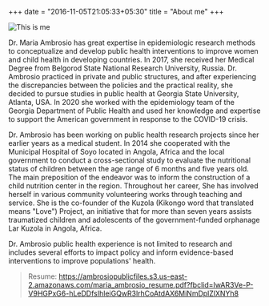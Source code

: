 +++
date = "2016-11-05T21:05:33+05:30"
title = "About me"
+++

![This is me][1]

Dr. Maria Ambrosio has great expertise in epidemiologic research methods to conceptualize and develop public health interventions to improve women and child health in developing countries. In 2017, she received her Medical Degree from Belgorod State National Research University, Russia. Dr. Ambrosio practiced in private and public structures, and after experiencing the discrepancies between the policies and the practical reality, she decided to pursue studies in public health at Georgia State University, Atlanta, USA. In 2020 she worked with the epidemiology team of the Georgia Department of Public Health and used her knowledge and expertise to support the American government in response to the COVID-19 crisis. 

Dr. Ambrosio has been working on public health research projects since her earlier years as a medical student. In 2014 she cooperated with the Municipal Hospital of Soyo located in Angola, Africa and the local government to conduct a cross-sectional study to evaluate the nutritional status of children between the age range of 6 months and five years old. The main preposition of the endeavor was to inform the construction of a child nutrition center in the region. Throughout her career, She has involved herself in various community volunteering works through teaching and service. She is the co-founder of the Kuzola (Kikongo word that translated means "Love") Project, an initiative that for more than seven years assists traumatized children and adolescents of the government-funded orphanage Lar Kuzola in Angola, Africa. 

Dr. Ambrosio public health experience is not limited to research and includes several efforts to impact policy and inform evidence-based interventions to improve populations' health. 

> Resume: 
https://ambrosiopublicfiles.s3.us-east-2.amazonaws.com/maria_ambrosio_resume.pdf?fbclid=IwAR3Ve-P-V9HGPxG6-hLeDDfsIhleiGQwR3lrhCoAtdAX6MiNmDplZlXNYh8 


[1]: /img/Profile.jpg
